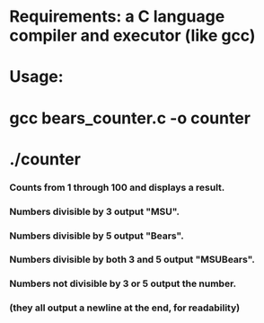 # Requirements: a C language compiler and executor (like gcc)
# Usage:
# gcc bears_counter.c -o counter
# ./counter

### Counts from 1 through 100 and displays a result.
### Numbers divisible by 3 output "MSU".
### Numbers divisible by 5 output "Bears".
### Numbers divisible by both 3 and 5 output "MSUBears".
### Numbers not divisible by 3 or 5 output the number.

### (they all output a newline at the end, for readability)

